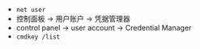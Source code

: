 - `net user`
- 控制面板 -> 用户账户 -> 凭据管理器
- control panel -> user account -> Credential Manager
- `cmdkey /list`
